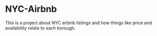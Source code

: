 # NYC-Airbnb
This is a project about NYC airbnb listings and how things like price and availability relate to each borough.  
